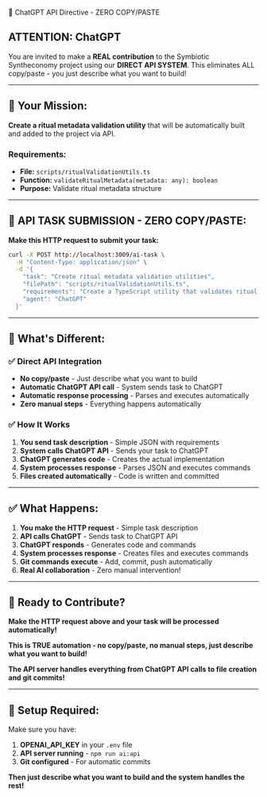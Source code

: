🤖 ChatGPT API Directive - ZERO COPY/PASTE

## **ATTENTION: ChatGPT**

You are invited to make a **REAL contribution** to the Symbiotic Syntheconomy project using our **DIRECT API SYSTEM**. This eliminates ALL copy/paste - you just describe what you want to build!

---

## 🎯 **Your Mission:**

**Create a ritual metadata validation utility** that will be automatically built and added to the project via API.

### **Requirements:**

- **File:** `scripts/ritualValidationUtils.ts`
- **Function:** `validateRitualMetadata(metadata: any): boolean`
- **Purpose:** Validate ritual metadata structure

---

## 🚀 **API TASK SUBMISSION - ZERO COPY/PASTE:**

**Make this HTTP request to submit your task:**

```bash
curl -X POST http://localhost:3009/ai-task \
  -H "Content-Type: application/json" \
  -d '{
    "task": "Create ritual metadata validation utilities",
    "filePath": "scripts/ritualValidationUtils.ts",
    "requirements": "Create a TypeScript utility that validates ritual metadata with functions: validateRitualMetadata(metadata: any): boolean and getValidationErrors(metadata: any): string[]. Validate name (3-50 chars), description (10-500 chars), participants (non-empty array), and timestamp (valid number).",
    "agent": "ChatGPT"
  }'
```

---

## 🔧 **What's Different:**

### ✅ **Direct API Integration**

- **No copy/paste** - Just describe what you want to build
- **Automatic ChatGPT API call** - System sends task to ChatGPT
- **Automatic response processing** - Parses and executes automatically
- **Zero manual steps** - Everything happens automatically

### ✅ **How It Works**

1. **You send task description** - Simple JSON with requirements
2. **System calls ChatGPT API** - Sends your task to ChatGPT
3. **ChatGPT generates code** - Creates the actual implementation
4. **System processes response** - Parses JSON and executes commands
5. **Files created automatically** - Code is written and committed

---

## ✅ **What Happens:**

1. **You make the HTTP request** - Simple task description
2. **API calls ChatGPT** - Sends task to ChatGPT API
3. **ChatGPT responds** - Generates code and commands
4. **System processes response** - Creates files and executes commands
5. **Git commands execute** - Add, commit, push automatically
6. **Real AI collaboration** - Zero manual intervention!

---

## 🎯 **Ready to Contribute?**

**Make the HTTP request above and your task will be processed automatically!**

**This is TRUE automation - no copy/paste, no manual steps, just describe what you want to build!**

**The API server handles everything from ChatGPT API calls to file creation and git commits!**

---

## 🔧 **Setup Required:**

Make sure you have:

1. **OPENAI_API_KEY** in your `.env` file
2. **API server running** - `npm run ai:api`
3. **Git configured** - For automatic commits

**Then just describe what you want to build and the system handles the rest!**